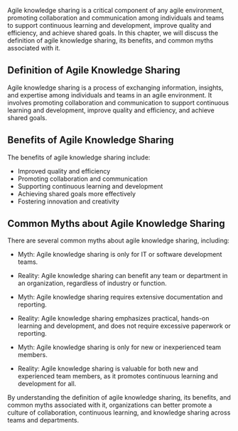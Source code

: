 
Agile knowledge sharing is a critical component of any agile environment, promoting collaboration and communication among individuals and teams to support continuous learning and development, improve quality and efficiency, and achieve shared goals. In this chapter, we will discuss the definition of agile knowledge sharing, its benefits, and common myths associated with it.

Definition of Agile Knowledge Sharing
-------------------------------------

Agile knowledge sharing is a process of exchanging information, insights, and expertise among individuals and teams in an agile environment. It involves promoting collaboration and communication to support continuous learning and development, improve quality and efficiency, and achieve shared goals.

Benefits of Agile Knowledge Sharing
-----------------------------------

The benefits of agile knowledge sharing include:

* Improved quality and efficiency
* Promoting collaboration and communication
* Supporting continuous learning and development
* Achieving shared goals more effectively
* Fostering innovation and creativity

Common Myths about Agile Knowledge Sharing
------------------------------------------

There are several common myths about agile knowledge sharing, including:

* Myth: Agile knowledge sharing is only for IT or software development teams.

* Reality: Agile knowledge sharing can benefit any team or department in an organization, regardless of industry or function.

* Myth: Agile knowledge sharing requires extensive documentation and reporting.

* Reality: Agile knowledge sharing emphasizes practical, hands-on learning and development, and does not require excessive paperwork or reporting.

* Myth: Agile knowledge sharing is only for new or inexperienced team members.

* Reality: Agile knowledge sharing is valuable for both new and experienced team members, as it promotes continuous learning and development for all.

By understanding the definition of agile knowledge sharing, its benefits, and common myths associated with it, organizations can better promote a culture of collaboration, continuous learning, and knowledge sharing across teams and departments.
